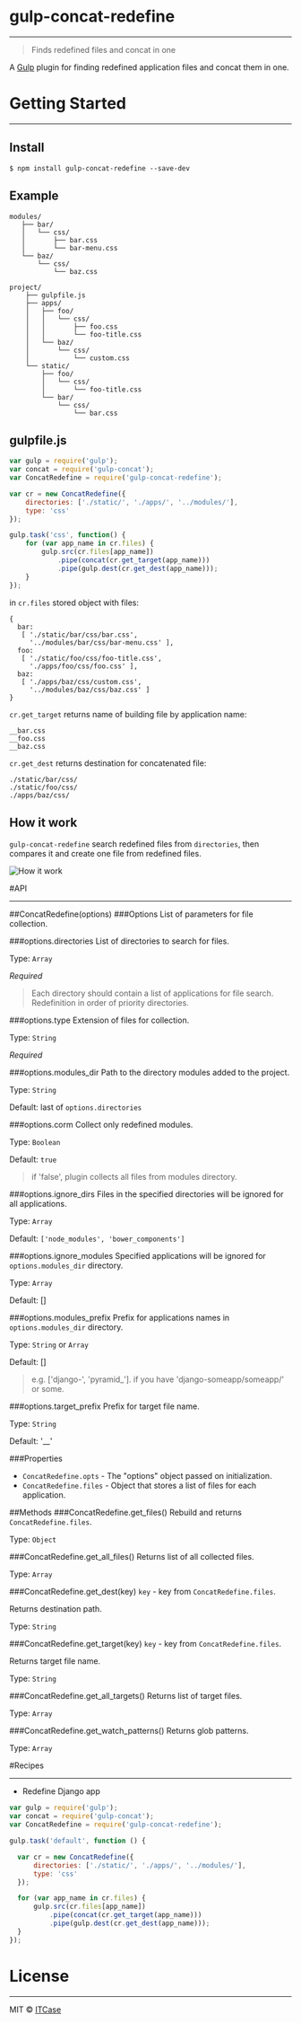 # gulp-concat-redefine

----------

> Finds redefined files and concat in one

A [Gulp](http://gulpjs.com/) plugin for finding redefined application files and concat them in one.

# Getting Started

----------

## Install

```
$ npm install gulp-concat-redefine --save-dev
```

## Example

```
modules/
   ├── bar/
   │   └── css/
   │       ├── bar.css
   │       └── bar-menu.css
   └── baz/
       └── css/
           └── baz.css

project/
    ├── gulpfile.js
    ├── apps/
    │   ├── foo/
    │   │   └── css/
    │   │       ├── foo.css
    │   │       └── foo-title.css
    │   └── baz/
    │       └── css/
    │           └── custom.css
    └── static/
        ├── foo/
        │   └── css/
        │       └── foo-title.css
        └── bar/
            └── css/
                └── bar.css
```

## gulpfile.js

```js
var gulp = require('gulp');
var concat = require('gulp-concat');
var ConcatRedefine = require('gulp-concat-redefine');

var cr = new ConcatRedefine({
    directories: ['./static/', './apps/', '../modules/'],
    type: 'css'
});

gulp.task('css', function() {
    for (var app_name in cr.files) {
        gulp.src(cr.files[app_name])
            .pipe(concat(cr.get_target(app_name)))
            .pipe(gulp.dest(cr.get_dest(app_name)));
    }
});
```
in `cr.files` stored object with files:
```
{
  bar:
   [ './static/bar/css/bar.css',
     '../modules/bar/css/bar-menu.css' ],
  foo:
   [ './static/foo/css/foo-title.css',
     './apps/foo/css/foo.css' ],
  baz:
   [ './apps/baz/css/custom.css',
     '../modules/baz/css/baz.css' ]
}
```
`cr.get_target` returns name of building file by application name:
```
__bar.css
__foo.css
__baz.css
```
`cr.get_dest` returns destination for concatenated file:
```
./static/bar/css/
./static/foo/css/
./apps/baz/css/
```

## How it work

`gulp-concat-redefine` search redefined files from `directories`, then compares it and create one file from redefined files.

![How it work](docs/app1.png)


#API

----------
##ConcatRedefine(options)
###Options
List of parameters for file collection.

###options.directories
List of directories to search for files.

Type: `Array`

_Required_

> Each directory should contain a list of applications for file search. Redefinition in order of priority directories.

###options.type
Extension of files for collection.

Type: `String`

_Required_


###options.modules_dir
Path to the directory modules added to the project.

Type: `String`

Default: last of `options.directories`


###options.corm
Collect only redefined modules.

Type: `Boolean`

Default: `true`

> if 'false', plugin collects all files from modules directory.


###options.ignore_dirs
Files in the specified directories will be ignored for all applications.

Type: `Array`

Default: `['node_modules', 'bower_components']`


###options.ignore_modules
Specified applications will be ignored for `options.modules_dir` directory.

Type: `Array`

Default: []


###options.modules_prefix
Prefix for applications names in `options.modules_dir` directory.

Type: `String` or `Array`

Default: []

> e.g. ['django-', 'pyramid_']. if you have 'django-someapp/someapp/' or some.


###options.target_prefix
Prefix for target file name.

Type: `String`

Default: '__'


###Properties
* `ConcatRedefine.opts` - The "options" object passed on initialization.
* `ConcatRedefine.files` - Object that stores a list of files for each application.


##Methods
###ConcatRedefine.get_files()
Rebuild and returns `ConcatRedefine.files`.

Type: `Object`


###ConcatRedefine.get_all_files()
Returns list of all collected files.

Type: `Array`


###ConcatRedefine.get_dest(key)
`key` - key from `ConcatRedefine.files`.

Returns destination path.

Type: `String`


###ConcatRedefine.get_target(key)
`key` - key from `ConcatRedefine.files`.

Returns target file name.

Type: `String`


###ConcatRedefine.get_all_targets()
Returns list of target files.

Type: `Array`


###ConcatRedefine.get_watch_patterns()
Returns glob patterns.

Type: `Array`


#Recipes

----------

 - Redefine Django app


```js
var gulp = require('gulp');
var concat = require('gulp-concat');
var ConcatRedefine = require('gulp-concat-redefine');

gulp.task('default', function () {

  var cr = new ConcatRedefine({
      directories: ['./static/', './apps/', '../modules/'],
      type: 'css'
  });

  for (var app_name in cr.files) {
      gulp.src(cr.files[app_name])
          .pipe(concat(cr.get_target(app_name)))
          .pipe(gulp.dest(cr.get_dest(app_name)));
  }
});
```

# License

----------

MIT © [ITCase](http://itcase.pro/)